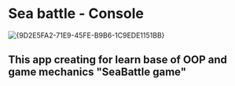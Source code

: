 # Sea battle - Console
![{9D2E5FA2-71E9-45FE-B9B6-1C9EDE1151BB}](https://github.com/user-attachments/assets/19f75308-2fe9-441e-a704-bc6ad33449ed)
## This app creating for learn base of OOP and game mechanics "SeaBattle game"
